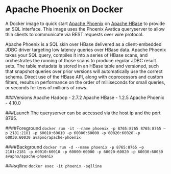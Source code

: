Apache Phoenix on Docker
==============

A Docker image to quick start [Apache Phoenix](http://phoenix.apache.org/) on [Apache HBase](https://hbase.apache.org/)
to provide an SQL interface. This image uses the Phoenix Avatica queryserver to allow thin clients to communicate via REST requests over wire protocol.

Apache Phoenix is a SQL skin over HBase delivered as a client-embedded JDBC driver targeting low latency queries over HBase data. Apache Phoenix takes your SQL query, compiles it into a series of HBase scans, and orchestrates the running of those scans to produce regular JDBC result sets. The table metadata is stored in an HBase table and versioned, such that snapshot queries over prior versions will automatically use the correct schema. Direct use of the HBase API, along with coprocessors and custom filters, results in performance on the order of milliseconds for small queries, or seconds for tens of millions of rows.

###Versions
Apache Hadoop - 2.7.2
Apache HBase - 1.2.5
Apache Phoenix - 4.10.0

###Launch
The queryserver can be accessed via the host ip and the port 8765.

####Foreground
`docker run -it --name phoenix -p 8765:8765 8765:8765 –p 2181:2181 -p 60010:60010 -p 60000:60000 -p 60020:60020 -p 60030:60030 avapno/apache-phoenix`

####Background
`docker run -d --name phoenix -p 8765:8765 –p 2181:2181 -p 60010:60010 -p 60000:60000 -p 60020:60020 -p 60030:60030 avapno/apache-phoenix`

###sqlline
`docker exec -it phoenix -sqlline`
